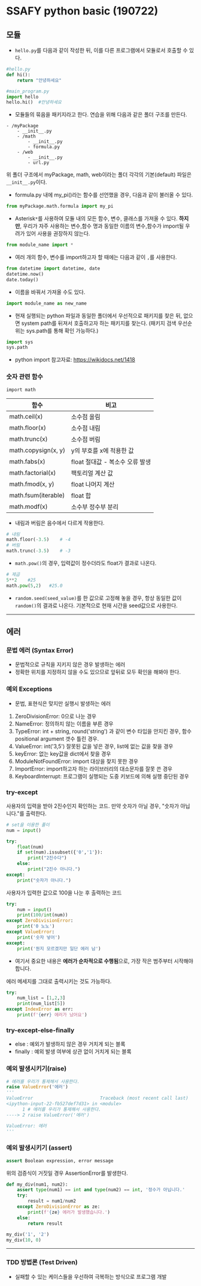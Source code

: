 # SSAFY python basic (190722)

## 모듈

- `hello.py`를 다음과 같이 작성한 뒤, 이를 다른 프로그램에서 모듈로서 호출할 수 있다.

```python
#hello.py
def hi():
	return "안녕하세요"
```

```python
#main_program.py
import hello
hello.hi()	#안녕하세요
```

- 모듈들의 묶음을 패키지라고 한다. 연습을 위해 다음과 같은 폴더 구조를 만든다.

```
- /myPackage
    - __init__.py
    - /math
        - __init__.py
        - formula.py
    - /web
        - __init__.py
        - url.py
```

위 폴더 구조에서 myPackage, math, web이라는 폴더 각각의 기본(default) 파일은 `__init__.py`이다.

- formula.py 내에 my_pi()라는 함수를 선언했을 경우, 다음과 같이 불러올 수 있다.

```python
from myPackage.math.formula import my_pi
```

- Asterisk`*`를 사용하여 모듈 내의 모든 함수, 변수, 클래스를 가져올 수 있다. **하지만**, 우리가 자주 사용하는 변수,함수 명과 동일한 이름의 변수,함수가 import될 우려가 있어 사용을 권장하지 않는다.

```python
from module_name import *
```

- 여러 개의 함수, 변수를 import하고자 할 때에는 다음과 같이 `,`를 사용한다.

```python
from datetime import datetime, date
datetime.now()
date.today()
```

- 이름을 바꿔서 가져올 수도 있다.

```python
import module_name as new_name
```

- 현재 실행되는 python 파일과 동일한 폴더에서 우선적으로 패키지를 찾은 뒤, 없으면 system path를 뒤져서 호출하고자 하는 패키지를 찾는다. (패키지 검색 우선순위는 sys.path를 통해 확인 가능하다.)

```python
import sys
sys.path
```

- python import 참고자료: https://wikidocs.net/1418



### 숫자 관련 함수

`import math`

| 함수                | 비고                            |
| ------------------- | ------------------------------- |
| math.ceil(x)        | 소수점 올림                     |
| math.floor(x)       | 소수점 내림                     |
| math.trunc(x)       | 소수점 버림                     |
| math.copysign(x, y) | y의 부호를 x에 적용한 값        |
| math.fabs(x)        | float 절대값 - 복소수 오류 발생 |
| math.factorial(x)   | 팩토리얼 계산 값                |
| math.fmod(x, y)     | float 나머지 계산               |
| math.fsum(iterable) | float 합                        |
| math.modf(x)        | 소수부 정수부 분리              |

- 내림과 버림은 음수에서 다르게 작용한다.

```python
# 내림
math.floor(-3.5)	# -4
# 버림
math.trunc(-3.5)	# -3
```

- `math.pow()`의 경우, 입력값이 정수더라도 float가 결과로 나온다.

```python
# 제곱
5**2	#25
math.pow(5,2)	#25.0
```

- `random.seed(seed_value)`를 한 값으로 고정해 놓을 경우, 항상 동일한 값이 `random()`의 결과로 나온다. 기본적으로 현재 시간을 seed값으로 사용한다.

---



## 에러

### 문법 에러 (Syntax Error)

- 문법적으로 규칙을 지키지 않은 경우 발생하는 에러
- 정확한 위치를 지정하지 않을 수도 있으므로 앞뒤로 모두 확인을 해봐야 한다.



### 예외 Exceptions

- 문법, 표현식은 맞지만 실행시 발생하는 에러

1. ZeroDivisionError: 0으로 나눈 경우
2. NameError: 정의하지 않는 이름을 부른 경우
3. TypeError: int + string, round('string') 과 같이 변수 타입을 안지킨 경우, 함수 positional argument 갯수 틀린 경우.
4. ValueError: int('3,5') 잘못된 값을 넣은 경우, list에 없는 값을 찾을 경우
5. keyError:  없는 key값을 dict에서 찾을 경우
6. ModuleNotFoundError: import 대상을 찾지 못한 경우
7. ImportError: import하고자 하는 라이브러리의 대소문자를 잘못 쓴 경우
8. KeyboardInterrupt: 프로그램이 실행되는 도중 키보드에 의해 실행 중단된 경우



### try-except

사용자의 입력을 받아 2진수인지 확인하는 코드. 만약 숫자가 아닐 경우, "숫자가 아닙니다."를 출력한다.

```python
# set을 이용한 풀이
num = input()

try:
    float(num)
    if set(num).issubset({'0','1'}):
        print("2진수다")
    else:
        print("2진수 아니다.")
except:
    print("숫자가 아니다.")
```



사용자가 입력한 값으로 100을 나눈 후 출력하는 코드

```python
try:
    num = input()
    print(100/int(num))
except ZeroDivisionError:
    print('0 노노')
except ValueError:
    print('숫자 넣어')
except:
    print('뭔지 모르겠지만 일단 에러 남')
```

- 여기서 중요한 내용은 **에러가 순차적으로 수행됨**으로, 가장 작은 범주부터 시작해야합니다.



에러 메세지를 그대로 출력시키는 것도 가능하다.

```python
try:
    num_list = [1,2,3]
    print(num_list[5])
except IndexError as err:
    print(f'{err} 에러가 났어요')
```



### try-except-else-finally

- else : 예외가 발생하지 않은 경우 거치게 되는 블록
- finally : 예외 발생 여부에 상관 없이 거치게 되는 블록



### 예외 발생시키기(raise)

```python
# 에러를 우리가 통제해서 사용한다.
raise ValueError('에러')
'''
ValueError                         Traceback (most recent call last)
<ipython-input-22-fb527def7d31> in <module>
      1 # 에러를 우리가 통제해서 사용한다.
----> 2 raise ValueError('에러')

ValueError: 에러
'''
```



### 예외 발생시키기 (assert)

```python
assert Boolean expression, error message
```

위의 검증식이 거짓일 경우 AssertionError를 발생한다.

```python
def my_div(num1, num2):
    assert type(num1) == int and type(num2) == int, '정수가 아닙니다.'
    try:
        result = num1/num2
    except ZeroDivisionError as ze:
        print(f'{ze} 에러가 발생했습니다.')
    else:
        return result
    
my_div('1', '2')
my_div(10, 0)
```



--------------------------------------------------



### TDD 방법론 (Test Driven)

- 실패할 수 있는 케이스들을 우선하여 극복하는 방식으로 프로그램 개발









